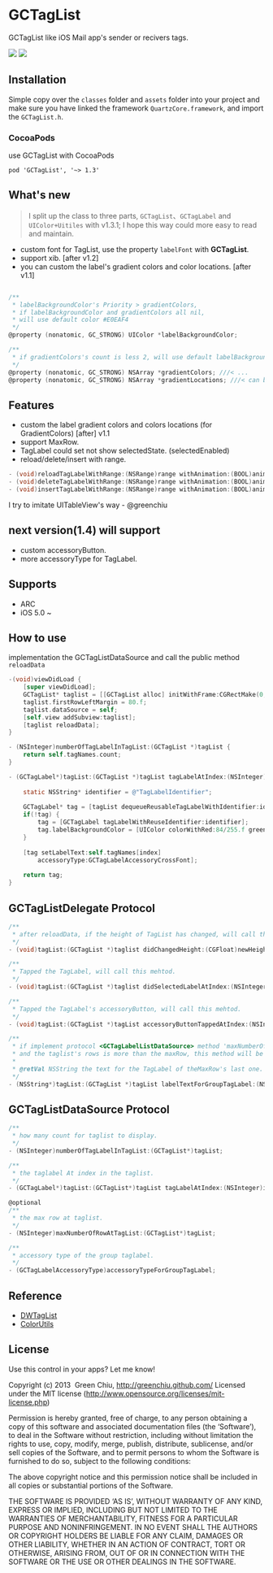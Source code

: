 GCTagList
=========

GCTagList like iOS Mail app's sender or recivers tags.

![](Screenshot.png) 
![](Screenshot2.png)

## Installation

Simple copy over the `classes` folder and `assets` folder into your project and make sure you have linked the framework `QuartzCore.framework`, and import the `GCTagList.h`.

### CocoaPods

use GCTagList with CocoaPods

```
pod 'GCTagList', '~> 1.3'
```

## What's new 


> I split up the class to three parts, `GCTagList`、`GCTagLabel` and `UIColor+Uitiles` with v1.3.1; I hope this way could more easy to read and maintain.


* custom font for TagList, use the property `labelFont` with __GCTagList__.
* support xib. [after v1.2]
* you can custom the label's gradient colors and color locations. [after v1.1]


```Objective-C

/**
 * labelBackgroundColor's Priority > gradientColors,
 * if labelBackgroundColor and gradientColors all nil, 
 * will use default color #E0EAF4
 */
@property (nonatomic, GC_STRONG) UIColor *labelBackgroundColor;

/**
 * if gradientColors's count is less 2, will use default labelBackgroundColor;
 */
@property (nonatomic, GC_STRONG) NSArray *gradientColors; ///< ...
@property (nonatomic, GC_STRONG) NSArray *gradientLocations; ///< can be nil …
```

## Features

* custom the label gradient colors and colors locations (for GradientColors) [after] v1.1
* support MaxRow.
* TagLabel could set not show selectedState. (selectedEnabled)
* reload/delete/insert with range.


```Objective-C   
- (void)reloadTagLabelWithRange:(NSRange)range withAnimation:(BOOL)animated;
- (void)deleteTagLabelWithRange:(NSRange)range withAnimation:(BOOL)animated;
- (void)insertTagLabelWithRange:(NSRange)range withAnimation:(BOOL)animated;
```

I try to imitate UITableView's way - @greenchiu

## next version(1.4) will support

* custom accessoryButton.
* more accessoryType for TagLabel.

## Supports

* ARC
* iOS 5.0 ~

## How to use
implementation the GCTagListDataSource and call the public method `reloadData`  

```Objective-C   
-(void)viewDidLoad {
	[super viewDidLoad];
	GCTagList* taglist = [[GCTagList alloc] initWithFrame:CGRectMake(0, 180, 320, 200)];
    taglist.firstRowLeftMargin = 80.f;
    taglist.dataSource = self;
    [self.view addSubview:taglist];
    [taglist reloadData];
}
```

```Objective-C   
- (NSInteger)numberOfTagLabelInTagList:(GCTagList *)tagList {
    return self.tagNames.count;
}

- (GCTagLabel*)tagList:(GCTagList *)tagList tagLabelAtIndex:(NSInteger)index {
    
    static NSString* identifier = @"TagLabelIdentifier";
    
    GCTagLabel* tag = [tagList dequeueReusableTagLabelWithIdentifier:identifier];
    if(!tag) {
        tag = [GCTagLabel tagLabelWithReuseIdentifier:identifier];
        tag.labelBackgroundColor = [UIColor colorWithRed:84/255.f green:164/255.f blue:222/255.f alpha:1.f];
    }
    
    [tag setLabelText:self.tagNames[index]
        accessoryType:GCTagLabelAccessoryCrossFont];
    
    return tag;
}
```


## GCTagListDelegate Protocol

```Objective-C   
/**
 * after reloadData, if the height of TagList has changed, will call this method.
 */
- (void)tagList:(GCTagList *)taglist didChangedHeight:(CGFloat)newHeight;

/**
 * Tapped the TagLabel, will call this mehtod.
 */
- (void)tagList:(GCTagList *)taglist didSelectedLabelAtIndex:(NSInteger)index;

/**
 * Tapped the TagLabel's accessoryButton, will call this mehtod.
 */
- (void)tagList:(GCTagList *)tagList accessoryButtonTappedAtIndex:(NSInteger)index;

/**
 * if implement protocol <GCTagLabelListDataSource> method 'maxNumberOfRowAtTagList' 
 * and the taglist's rows is more than the maxRow, this method will be call.
 * 
 * @retVal NSString the text for the TagLabel of theMaxRow's last one.
 */
- (NSString*)tagList:(GCTagList *)tagList labelTextForGroupTagLabel:(NSInteger)interruptIndex;
```

## GCTagListDataSource Protocol
```Objective-C   
/**
 * how many count for taglist to display.
 */
- (NSInteger)numberOfTagLabelInTagList:(GCTagList*)tagList;

/**
 * the taglabel At index in the taglist.
 */
- (GCTagLabel*)tagList:(GCTagList*)tagList tagLabelAtIndex:(NSInteger)index;

@optional
/**
 * the max row at taglist.
 */
- (NSInteger)maxNumberOfRowAtTagList:(GCTagList*)tagList;

/**
 * accessory type of the group taglabel.
 */
- (GCTagLabelAccessoryType)accessoryTypeForGroupTagLabel;
```

## Reference

* [DWTagList](https://github.com/domness/DWTagList)
* [ColorUtils](https://github.com/nicklockwood/ColorUtils)

## License

Use this control in your apps? Let me know!

Copyright (c) 2013  Green Chiu, http://greenchiu.github.com/ Licensed under the MIT license (http://www.opensource.org/licenses/mit-license.php)

Permission is hereby granted, free of charge, to any person obtaining a copy of this software and associated documentation files (the ‘Software’), to deal in the Software without restriction, including without limitation the rights to use, copy, modify, merge, publish, distribute, sublicense, and/or sell copies of the Software, and to permit persons to whom the Software is furnished to do so, subject to the following conditions:

The above copyright notice and this permission notice shall be included in all copies or substantial portions of the Software.

THE SOFTWARE IS PROVIDED ‘AS IS’, WITHOUT WARRANTY OF ANY KIND, EXPRESS OR IMPLIED, INCLUDING BUT NOT LIMITED TO THE WARRANTIES OF MERCHANTABILITY, FITNESS FOR A PARTICULAR PURPOSE AND NONINFRINGEMENT. IN NO EVENT SHALL THE AUTHORS OR COPYRIGHT HOLDERS BE LIABLE FOR ANY CLAIM, DAMAGES OR OTHER LIABILITY, WHETHER IN AN ACTION OF CONTRACT, TORT OR OTHERWISE, ARISING FROM, OUT OF OR IN CONNECTION WITH THE SOFTWARE OR THE USE OR OTHER DEALINGS IN THE SOFTWARE.
